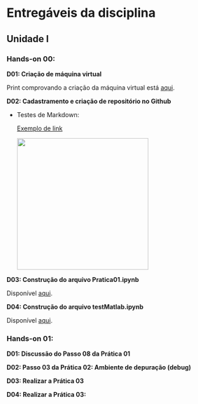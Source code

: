 # Entregáveis da disciplina
## Unidade I

### Hands-on 00:

**D01: Criação de máquina virtual**

Print comprovando a criação da máquina virtual está [aqui](https://github.com/luciananobrega/luciana_DCO2004/blob/master/printVirtualMachine.PNG).

**D02: Cadastramento e criação de repositório no Github**

- Testes de Markdown:

  [Exemplo de link](https://github.com/)

  <img src="http://www.molecularecologist.com/wp-content/uploads/2013/11/github-logo.jpg" width="300">


**D03: Construção do arquivo Pratica01.ipynb**

Disponível [aqui]( http://nbviewer.jupyter.org/github/luciananobrega/luciana_DCO2004/blob/master/h00/pratica1.ipynb ).

**D04: Construção do arquivo testMatlab.ipynb**

Disponível [aqui](http://nbviewer.jupyter.org/github/luciananobrega/luciana_DCO2004/blob/master/h00/testMatlab.ipynb).

### Hands-on 01:

**D01: Discussão do Passo 08 da Prática 01**

**D02: Passo 03 da Prática 02: Ambiente de depuração (debug)**

**D03: Realizar a Prática 03**

**D04: Realizar a Prática 03:**


